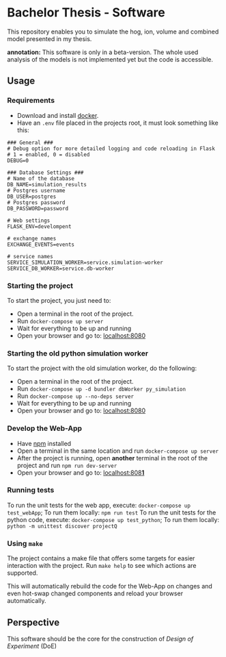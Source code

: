# Bachelor Thesis - Software
This repository enables you to simulate the hog, ion, volume and combined model presented in my thesis.

**annotation:** This software is only in a beta-version. The whole used analysis of the models is not implemented yet
but the code is accessible.

## Usage

### Requirements
- Download and install [docker](https://hub.docker.com/search/?type=edition&offering=community).
- Have an `.env` file placed in the projects root, it must look something like this:
```
### General ###
# Debug option for more detailed logging and code reloading in Flask
# 1 = enabled, 0 = disabled
DEBUG=0

### Database Settings ###
# Name of the database
DB_NAME=simulation_results
# Postgres username
DB_USER=postgres
# Postgres password
DB_PASSWORD=password

# Web settings
FLASK_ENV=develompent

# exchange names
EXCHANGE_EVENTS=events

# service names
SERVICE_SIMULATION_WORKER=service.simulation-worker
SERVICE_DB_WORKER=service.db-worker

```

### Starting the project
To start the project, you just need to:
- Open a terminal in the root of the project.
- Run `docker-compose up server`
- Wait for everything to be up and running
- Open your browser and go to: [localhost:8080](http://localhost:8080/)

### Starting the old python simulation worker
To start the project with the old simulation worker, do the following:
- Open a terminal in the root of the project.
- Run `docker-compose up -d bundler dbWorker py_simulation`
- Run `docker-compose up --no-deps server`
- Wait for everything to be up and running
- Open your browser and go to: [localhost:8080](http://localhost:8080/)

### Develop the Web-App
- Have [npm](https://www.npmjs.com/get-npm) installed
- Open a terminal in the same location and run `docker-compose up server`
- After the project is running, open **another** terminal in the root of the project and run `npm run dev-server`
- Open your browser and go to: [localhost:808**1**](http://localhost:8081/)

### Running tests
To run the unit tests for the web app, execute: `docker-compose up test_webApp`; To run them locally: `npm run test`
To run the unit tests for the python code, execute: `docker-compose up test_python`; To run them locally: `python -m unittest discover projectQ`

### Using `make`
The project contains a make file that offers some targets for easier interaction with the project. Run `make help` to see which actions are supported.

This will automatically rebuild the code for the Web-App on changes and even hot-swap changed components and reload your browser automatically.

## Perspective
This software should be the core for the construction of *Design of Experiment* (DoE)

